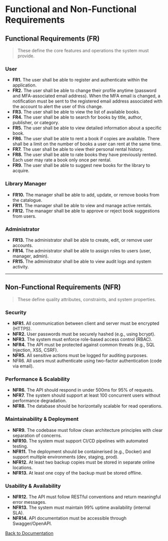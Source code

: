 # Functional and Non-Functional Requirements

## Functional Requirements (FR)

> These define the core features and operations the system must provide.

### User

- **FR1.** The user shall be able to register and authenticate within the application.
- **FR2.** The user shall be able to change their profile anytime (password and MFA-associated email address). When the MFA email is changed, a notification must be sent to the registered email address associated with the account to alert the user of this change.
- **FR3.** The user shall be able to view the list of available books.
- **FR4.** The user shall be able to search for books by title, author, publisher, or category.
- **FR5.** The user shall be able to view detailed information about a specific book.
- **FR6.** The user shall be able to rent a book if copies are available. There shall be a limit on the number of books a user can rent at the same time.
- **FR7.** The user shall be able to view their personal rental history.
- **FR8.** The user shall be able to rate books they have previously rented. Each user may rate a book only once per rental.
- **FR9.** The user shall be able to suggest new books for the library to acquire.

### Library Manager

- **FR10.** The manager shall be able to add, update, or remove books from the catalogue.
- **FR11.** The manager shall be able to view and manage active rentals.
- **FR12.** The manager shall be able to approve or reject book suggestions from users.

### Administrator

- **FR13.** The administrator shall be able to create, edit, or remove user accounts.
- **FR14.** The administrator shall be able to assign roles to users (user, manager, admin).
- **FR15.** The administrator shall be able to view audit logs and system activity.

---

## Non-Functional Requirements (NFR)

> These define quality attributes, constraints, and system properties.

### Security

- **NFR1.** All communication between client and server must be encrypted (HTTPS).
- **NFR2.** User passwords must be securely hashed (e.g., using bcrypt).
- **NFR3.** The system must enforce role-based access control (RBAC).
- **NFR4.** The API must be protected against common threats (e.g., SQL Injection, XSS, CSRF).
- **NFR5.** All sensitive actions must be logged for auditing purposes.
- NFR6. All users must authenticate using two-factor authentication (code via email).

### Performance & Scalability

- **NFR6.** The API should respond in under 500ms for 95% of requests.
- **NFR7.** The system should support at least 100 concurrent users without performance degradation.
- **NFR8.** The database should be horizontally scalable for read operations.

### Maintainability & Deployment

- **NFR9.** The codebase must follow clean architecture principles with clear separation of concerns.
- **NFR10.** The system must support CI/CD pipelines with automated testing.
- **NFR11.** The deployment should be containerised (e.g., Docker) and support multiple environments (dev, staging, prod).
- **NFR12.** At least two backup copies must be stored in separate online locations.
- **NFR13.** At least one copy of the backup must be stored offline.


### Usability & Availability

- **NFR12.** The API must follow RESTful conventions and return meaningful error messages.
- **NFR13.** The system must maintain 99% uptime availability (internal SLA).
- **NFR14.** API documentation must be accessible through Swagger/OpenAPI.

[Back to Documentation](../Documentation.md)
